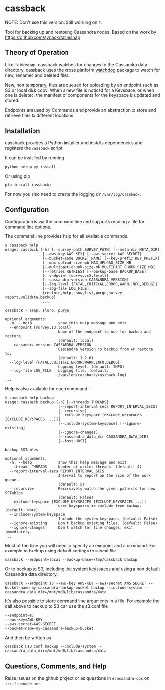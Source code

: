 cassback
=========

NOTE: Don't use this version. Still working on it.

Tool for backing up and restoring Cassandra nodes. Based on the work by https://github.com/synack/tablesnap

Theory of Operation
-------------------

Like Tablesnap, cassback watches for changes to the Cassandra data directory. cassback uses the cross platform [watchdog](http://pythonhosted.org/watchdog/) package to watch for new, renamed and deleted files. 

New, non temporary, files are queued for uploading by an endpoint such as S3 or local disk copy. When a new file is noticed for a Keyspace, or when one is deleted, the manifest of components for the keyspace is updated and stored.

Endpoints are used by Commands and provide an abstraction to store and retrieve files to different locations. 

Installation
------------

cassback provides a Python installer and installs dependencies and registers the `cassback` script.

It can be installed by running

    python setup.py install

Or using pip

    pip install cassback/

For now you also need to create the logging dir `/var/log/cassback`. 

Configuration
-------------

Configuration is via the command line and supports reading a file for command line options. 

The command line provides help for all available commands. 

    $ cassback help
    usage: cassback [-h] [--survey-path SURVEY_PATH] [--meta-dir META_DIR]
                     [--aws-key AWS_KEY] [--aws-secret AWS_SECRET]
                     [--bucket-name BUCKET_NAME] [--key-prefix KEY_PREFIX]
                     [--max-upload-size-mb MAX_UPLOAD_SIZE_MB]
                     [--multipart-chunk-size-mb MULTIPART_CHUNK_SIZE_MB]
                     [--retries RETRIES] [--backup-base BACKUP_BASE]
                     [--endpoint {survey,s3,local}]
                     [--cassandra-version CASSANDRA_VERSION]
                     [--log-level {FATAL,CRITICAL,ERROR,WARN,INFO,DEBUG}]
                     [--log-file LOG_FILE]
                     {restore,help,show,list,purge,survey-report,validate,backup}
                     ...

    cassback - snap, slurp, purge

    optional arguments:
      -h, --help            show this help message and exit
      --endpoint {survey,s3,local}
                            Name of the endpoint to use for backup and restore.
                            (default: local)
      --cassandra-version CASSANDRA_VERSION
                            Cassandra version to backup from or restore to.
                            (default: 1.2.0)
      --log-level {FATAL,CRITICAL,ERROR,WARN,INFO,DEBUG}
                            Logging level. (default: INFO)
      --log-file LOG_FILE   Logging file. (default:
                            /var/log/cassback/cassback.log)
    ...

Help is also available for each command.

    $ cassback help backup
    usage: cassback backup [-h] [--threads THREADS]
                            [--report-interval-secs REPORT_INTERVAL_SECS]
                            [--recursive]
                            [--exclude-keyspace [EXCLUDE_KEYSPACES [EXCLUDE_KEYSPACES ...]]]
                            [--include-system-keyspace] [--ignore-existing]
                            [--ignore-changes]
                            [--cassandra_data_dir CASSANDRA_DATA_DIR]
                            [--host HOST]

    backup SSTables

    optional arguments:
      -h, --help            show this help message and exit
      --threads THREADS     Number of writer threads. (default: 4)
      --report-interval-secs REPORT_INTERVAL_SECS
                            Interval to report on the size of the work queue.
                            (default: 5)
      --recursive           Recursively watch the given path(s)s for new SSTables
                            (default: False)
      --exclude-keyspace [EXCLUDE_KEYSPACES [EXCLUDE_KEYSPACES ...]]
                            User keyspaces to exclude from backup. (default: None)
      --include-system-keyspace
                            Include the system keyspace. (default: False)
      --ignore-existing     Don't backup existing files. (default: False)
      --ignore-changes      Don't watch for file changes, exit immediately.
    ...

Most of the time you will need to specify an endpoint and a command. For example to backup using default settings to a local file.

    cassback --endpoint=local --backup-base=/tmp/cassback backup

Or to backup to S3, including the system keyspaces and using a non default Cassandra data directory. 

    cassback --endpoint s3 --aws-key AWS-KEY --aws-secret AWS-SECRET --bucket-name my-cassandra-backup-bucket backup --include-system --cassandra_data_dir=/mnt/md0/lib/cassandra/data

It's also possible to store command line arguments in a file. For example the call above to backup to S3 can use the s3.conf file

    --endpoint=s3
    --aws-key=AWS-KEY
    --aws-secret=AWS-SECRET
    --bucket-name=my-cassandra-backup-bucket

And then be written as

    cassback @s3.conf backup --include-system --cassandra_data_dir=/mnt/md0/lib/cassandra/data

Questions, Comments, and Help
-----------------------------
Raise issues on the github project or as questions in `#cassandra-ops` on `irc.freenode.net`.

